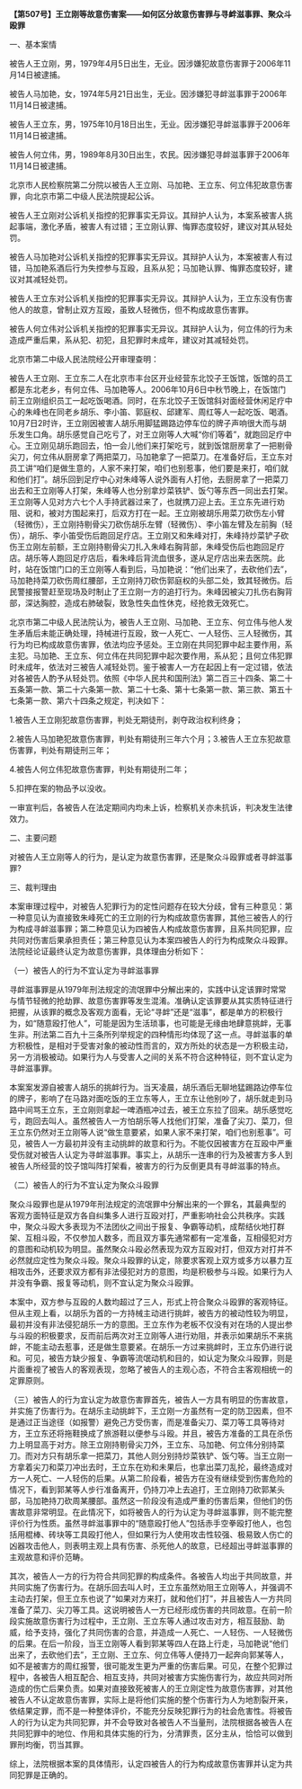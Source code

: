 **【第507号】王立刚等故意伤害案——如何区分故意伤害罪与寻衅滋事罪、聚众斗殴罪**

一、基本案情

被告人王立刚，男，1979年4月5日出生，无业。因涉嫌犯故意伤害罪于2006年11月14日被逮捕。

被告人马加艳，女，1974年5月21日出生，无业。因涉嫌犯寻衅滋事罪于2006年11月14日被逮捕。

被告人王立东，男，1975年10月18日出生，无业。因涉嫌犯寻衅滋事罪于2006年11月14日被逮捕。

被告人何立伟，男，1989年8月30日出生，农民。因涉嫌犯寻衅滋事罪于2006年11月14日被逮捕。

北京市人民检察院第二分院以被告人王立刚、马加艳、王立东、何立伟犯故意伤害罪，向北京市第二中级人民法院提起公诉。

被告人王立刚对公诉机关指控的犯罪事实无异议。其辩护人认为，本案系被害人挑起事端，激化矛盾，被害人有过错；王立刚认罪、悔罪态度较好，建议对其从轻处罚。

被告人马加艳对公诉机关指控的犯罪事实无异议。其辩护人认为，本案被害人有过错，马加艳系酒后行为失控参与互殴，且系从犯；马加艳认罪、悔罪态度较好，建议对其减轻处罚。

被告人王立东对公诉机关指控的犯罪事实无异议。其辩护人认为，王立东没有伤害他人的故意，曾制止双方互殴，虽致人轻微伤，但不构成故意伤害罪。

被告人何立伟对公诉机关指控的犯罪事实无异议。其辩护人认为，何立伟的行为未造成严重后果，系从犯、初犯，且犯罪时未成年，建议对其减轻处罚。

北京市第二中级人民法院经公开审理查明：

被告人王立刚、王立东二人在北京市丰台区开业经营东北饺子王饭馆，饭馆的员工都是东北老乡，有何立伟、马加艳等人。2006年10月6日中秋节晚上，在饭馆门前王立刚组织员工一起吃饭喝酒。同时，在东北饺子王饭馆斜对面经营休闲足疗中心的朱峰也在同老乡胡乐、李小笛、郭庭权、邱建军、周红等人一起吃饭、喝酒。10月7日2时许，王立刚因被害人胡乐用脚猛踢路边停车位的牌子声响很大而与胡乐发生口角。胡乐感觉自己吃亏了，对王立刚等人大喊“你们等着”，就跑回足疗中心。王立刚见胡乐跑回去，怕一会儿他们来打架吃亏，就到饭馆厨房拿了一把剔骨尖刀，何立伟从厨房拿了两把菜刀，马加艳拿了一把菜刀。在准备好后，王立东对员工讲“咱们是做生意的，人家不来打架，咱们也别惹事，他们要是来打，咱们就和他们打”。胡乐回到足疗中心对朱峰等人说外面有人打他，去厨房拿了一把菜刀出去和王立刚等人打架，朱峰等人也分别拿炒菜铁铲、饭勺等东西一同出去打架。王立刚等人见对方六七个人手持武器过来了，也就携刀迎上去。王立东先进行劝阻、说和，被对方围起来打，后双方打在一起。王立刚被胡乐用菜刀砍伤左小臂（轻微伤），王立刚持剔骨尖刀砍伤胡乐左臂（轻微伤）、李小笛左臂及左前胸（轻伤），胡乐、李小笛受伤后跑回足疗店。王立刚又和朱峰对打，朱峰持炒菜铲子砍伤王立刚左前额，王立刚持剔骨尖刀扎入朱峰右胸背部，朱峰受伤后也跑回足疗店。胡乐等人跑回足疗店后，看朱峰后背流血很多，遂从足疗店出来去医院。此时，站在饭馆门口的王立刚等人看到后，马加艳说：“他们出来了，去砍他们去”，马加艳持菜刀砍伤周红腰部，王立刚持刀砍伤郭庭权的头部二处，致其轻微伤。后民警接报警赶至现场及时制止了王立刚一方的追打行为。朱峰因被尖刀扎伤右胸背部，深达胸腔，造成右肺破裂，致急性失血性休克，经抢救无效死亡。

北京市第二中级人民法院认为，被告人王立刚、马加艳、王立东、何立伟与他人发生矛盾后未能正确处理，持械进行互殴，致一人死亡、一人轻伤、三人轻微伤，其行为均已构成故意伤害罪，依法均应予惩处。王立刚在共同犯罪中起主要作用，系主犯。马加艳、王立东、何立伟在共同犯罪中起次要作用，系从犯；且何立伟犯罪时未成年，依法对三被告人减轻处罚。鉴于被害人一方在起因上有一定过错，依法对各被告人酌予从轻处罚。依照《中华人民共和国刑法》第二百三十四条、第二十五条第一款、第二十六条第一款、第二十七条、第十七条第一款、第三款、第五十七条第一款、第六十四条之规定，判决如下：

1.被告人王立刚犯故意伤害罪，判处无期徒刑，剥夺政治权利终身；

2.被告人马加艳犯故意伤害罪，判处有期徒刑三年六个月；3.被告人王立东犯故意伤害罪，判处有期徒刑三年；

4.被告人何立伟犯故意伤害罪，判处有期徒刑二年；

5.扣押在案的物品予以没收。

一审宣判后，各被告人在法定期间内均未上诉，检察机关亦未抗诉，判决发生法律效力。

二、主要问题

对被告人王立刚等人的行为，是认定为故意伤害罪，还是聚众斗殴罪或者寻衅滋事罪?

三、裁判理由

本案审理过程中，对被告人犯罪行为的定性问题存在较大分歧，曾有三种意见：第一种意见认为直接致朱峰死亡的王立刚的行为构成故意伤害罪，其他三被告人的行为构成寻衅滋事罪；第二种意见认为四被告人构成故意伤害罪，且系共同犯罪，应共同对伤害后果承担责任；第三种意见认为本案四被告人的行为构成聚众斗殴罪。法院经论证最终认定为故意伤害罪，具体理由分析如下：

（一）被告人的行为不宜认定为寻衅滋事罪

寻衅滋事罪是从1979年刑法规定的流氓罪中分解出来的，实践中认定该罪时常常与情节轻微的抢劫罪、故意伤害罪等发生混淆。准确认定该罪要从其实质特征进行把握，从该罪的概念及客观方面看，无论“寻衅”还是“滋事”，都是单方的积极行为，如“随意殴打他人”，可能是因为生活琐事，也可能是无缘由地肆意挑衅，无事生非。刑法第二百九十三条所列举规定的四种情形均体现了这一点。寻衅滋事的单方积极性，是相对于受害对象的被动性而言的，双方所处的状态是一方积极主动，另一方消极被动。如果行为人与受害人之间的关系不符合这种特征，则不宜认定为寻衅滋事罪。

本案案发源自被害人胡乐的挑衅行为。当天凌晨，胡乐酒后无聊地猛踢路边停车位的牌子，影响了在马路对面吃饭的王立东等人，王立东让他别吵了，胡乐就走到马路中间骂王立东，王立刚则拿起一啤酒瓶冲过去，被王立东拉了回来。胡乐感觉吃亏，跑回去叫人。虽然被告人一方怕胡乐等人找他们打架，准备了尖刀、菜刀，但王立东仍然对王立刚等人说“做生意要紧，如果人家不来打架，咱们也别惹事”。可见，被告人一方最初并没有主动挑衅的故意和行为。不能仅因被害方在互殴中严重受伤就对被告人认定为寻衅滋事罪。事实上，从胡乐一连串的行为及被害方多人到被告人所经营的饺子馆叫阵打架看，被害方的行为反倒更具有寻衅滋事的特点。

（二）被告人的行为不宜认定为聚众斗殴罪

聚众斗殴罪也是从1979年刑法规定的流氓罪中分解出来的一个罪名，其最典型的客观方面特征是双方各自纠集多人进行互殴对打，严重影响社会公共秩序。实践中，聚众斗殴大多表现为不法团伙之间出于报复、争霸等动机，成帮结伙地打群架、互相斗殴，不仅参加人数多，而且双方事先通常都有一定准备，互相侵犯对方的意图和动机较为明显。虽然聚众斗殴必然表现为双方互殴对打，但双方对打并不必然就应定性为聚众斗殴。聚众斗殴罪的认定，除要求客观上双方或多方以暴力互相攻击外，还要求双方都有非法侵犯对方的意图，均是积极参与斗殴。如果行为人并没有争霸、报复等动机，则不宜认定为聚众斗殴罪。

本案中，双方参与互殴的人数均超过了三人，形式上符合聚众斗殴罪的客观特征。但从主观上看，以胡乐为首的一方持械主动进行挑衅，被告方的被动性较为明显，最初并没有非法侵犯胡乐一方的意图。王立东作为老板不仅没有对在场的人提出参与斗殴的积极要求，反而前后两次对王立刚等人进行劝阻，并表示如果胡乐不来挑衅，不能主动去惹事，还是做生意要紧。在胡乐一方过来挑衅时，王立东仍进行说和。可见，被告方缺少报复、争霸等流氓动机和目的，如认定为聚众斗殴罪，则是片面重视了被告人的客观表现，忽略了被告人的主观心态，不符合主客观相统一的定罪原则。

（三）被告人的行为宜认定为故意伤害罪首先，被告人一方具有明显的伤害故意，并实施了伤害行为。在胡乐主动挑衅下，王立刚一方虽然有一定的防卫因素，但不是通过正当途径（如报警）避免己方受伤害，而是准备尖刀、菜刀等工具等待对方，王立东还将拖鞋换成了旅游鞋以便参与斗殴。并且，被告方准备的工具在杀伤力上明显高于对方。除王立刚持剔骨尖刀外，王立东、马加艳、何立伟分别持菜刀。而对方只有胡乐拿一把菜刀，其他人则分别持炒菜铁铲、饭勺等。当王立刚一方拿着尖刀和菜刀冲出去时，王立东在劝和未果后，也拿出菜刀乱抡，最终造成对方一人死亡、一人轻伤的后果。从第二阶段看，被告方在没有继续受到伤害危险的情况下，看到郭某等人步行准备离开，仍持刀冲上去追打，王立刚持刀砍郭某头部，马加艳持刀砍周某腰部。虽然这一阶段没有造成严重的伤害后果，但他们的伤害故意非常明显。在此情况下，如将被告人的行为认定为寻衅滋事罪，则不能完整评价行为性质。虽然寻衅滋事罪中的“随意殴打他人”包括赤手空拳殴打他人，也包括用棍棒、砖块等工具殴打他人，但如果行为人使用攻击性较强、极易致人伤亡的凶器攻击他人，则表明主观上具有伤害、杀死他人的故意，已经超出寻衅滋事罪的主观故意和评价范畴。

其次，被告人一方的行为符合共同犯罪的构成条件。各被告人均出于共同故意，并共同实施了伤害行为。在胡乐回去叫人时，王立东虽然劝阻王立刚等人，并强调不主动去打架，但王立东也说了“如果对方来打，就和他们打”，并且被告人一方共同准备了菜刀、尖刀等工具。这说明被告人一方已经形成伤害的共同故意。在前一阶段实施故意伤害行为过程中，王立刚、王立东等人通过攻击对方，相互鼓励、助威，给予支持，强化了共同伤害的合意，并造成一人死亡、一人轻伤、一人轻微伤的后果。在后一阶段，当王立刚等人看到郭某等四人在路上行走，马加艳说“他们出来了，去砍他们去”，王立刚、王立东、何立伟等人便持刀一起奔向郭某等人，如不是被害方的周红报警，很可能发生更为严重的伤害后果。可见，在整个犯罪过程中，各被告人相互配合、相互支持，共同对被害方实施伤害行为，故应共同对所造成的伤亡后果负责。如果对直接致死被害人的王立刚定性为故意伤害罪，对其他被告人不认定故意伤害罪，实际上是将他们实施的整个伤害行为人为地割裂开来，依结果定罪，而不是一种整体评价，不能充分反映犯罪行为的社会危害性。将被告人的行为认定为共同犯罪，并不会导致对各被告人不当量刑，法院根据各被告人在共同犯罪中的地位、作用和具体实施的行为，分清罪责，区分主从，恰恰可以做到罪刑均衡，罚当其罪。

综上，法院根据本案的具体情形，认定四被告人的行为构成故意伤害罪并认定为共同犯罪是正确的。